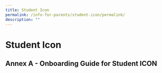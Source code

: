 ```yaml
---
title: Student Icon
permalink: /info-for-parents/student-icon/permalink/
description: ""
---
```

Student Icon
============

Annex A - Onboarding Guide for Student ICON
-------------------------------------------
